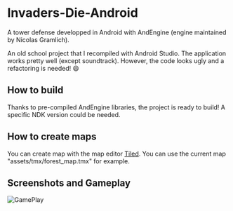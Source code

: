 # Invaders-Die-Android
A  tower defense developped in Android with AndEngine (engine maintained by Nicolas Gramlich).

An old school project that I recompiled with Android Studio. The application works pretty well (except soundtrack).
However, the code looks ugly and a refactoring is needed! :smile:

## How to build
Thanks to pre-compiled AndEngine libraries, the project is ready to build!
A specific NDK version could be needed.

## How to create maps
You can create map with the map editor [Tiled](https://www.mapeditor.org/). You can use the current map "assets/tmx/forest_map.tmx" for example.

## Screenshots and Gameplay

![GamePlay](https://drive.google.com/uc?export=view&id=1R40sFrefXltMfy_Qj2uUblNOeR8ZzJd7)
